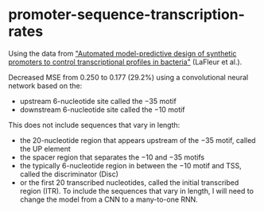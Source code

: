 # promoter-sequence-transcription-rates

Using the data from ["Automated model-predictive design of synthetic promoters to control transcriptional profiles in bacteria"](https://www.nature.com/articles/s41467-022-32829-5) (LaFleur et al.).



Decreased MSE from 0.250 to 0.177 (29.2%) using a convolutional neural network based on the:
* upstream 6-nucleotide site called the −35 motif
* downstream 6-nucleotide site called the −10 motif
  
This does not include sequences that vary in length:
* the 20-nucleotide region that appears upstream of the −35 motif, called the UP element
* the spacer region that separates the −10 and −35 motifs
* the typically 6-nucleotide region in between the −10 motif and TSS, called the discriminator (Disc)
* or the first 20 transcribed nucleotides, called the initial transcribed region (ITR).
To include the sequences that vary in length, I will need to change the model from a CNN to a many-to-one RNN.

